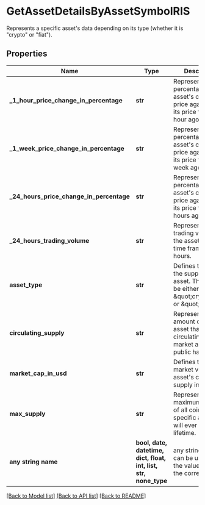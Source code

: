 # GetAssetDetailsByAssetSymbolRIS

Represents a specific asset's data depending on its type (whether it is \"crypto\" or \"fiat\").

## Properties
Name | Type | Description | Notes
------------ | ------------- | ------------- | -------------
**_1_hour_price_change_in_percentage** | **str** | Represents the percentage of the asset&#39;s current price against the its price from 1 hour ago. | [optional] 
**_1_week_price_change_in_percentage** | **str** | Represents the percentage of the asset&#39;s current price against the its price from 1 week ago. | [optional] 
**_24_hours_price_change_in_percentage** | **str** | Represents the percentage of the asset&#39;s current price against the its price from 24 hours ago. | [optional] 
**_24_hours_trading_volume** | **str** | Represents the trading volume of the asset for the time frame of 24 hours. | [optional] 
**asset_type** | **str** | Defines the type of the supported asset. This could be either \&quot;crypto\&quot; or \&quot;fiat\&quot;. | [optional] 
**circulating_supply** | **str** | Represents the amount of the asset that is circulating on the market and in public hands. | [optional] 
**market_cap_in_usd** | **str** | Defines the total market value of the asset&#39;s circulating supply in USD. | [optional] 
**max_supply** | **str** | Represents the maximum amount of all coins of a specific asset that will ever exist in its lifetime. | [optional] 
**any string name** | **bool, date, datetime, dict, float, int, list, str, none_type** | any string name can be used but the value must be the correct type | [optional]

[[Back to Model list]](../README.md#documentation-for-models) [[Back to API list]](../README.md#documentation-for-api-endpoints) [[Back to README]](../README.md)


